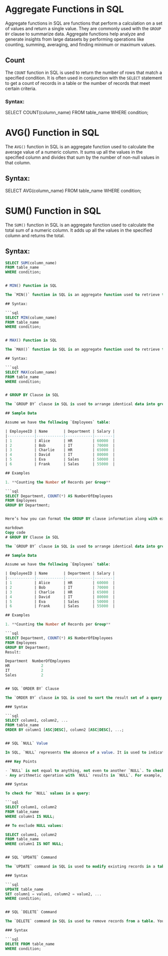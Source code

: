 
# Aggregate Functions in SQL

Aggregate functions in SQL are functions that perform a calculation on a set of values and return a single value. They are commonly used with the `GROUP BY` clause to summarize data. Aggregate functions help analyze and generate insights from large datasets by performing operations like counting, summing, averaging, and finding minimum or maximum values.

## Count

The `COUNT` function in SQL is used to return the number of rows that match a specified condition. It is often used in conjunction with the `SELECT` statement to get a count of records in a table or the number of records that meet certain criteria.

### Syntax:

SELECT COUNT(column_name)
FROM table_name
WHERE condition;


# AVG() Function in SQL

The `AVG()` function in SQL is an aggregate function used to calculate the average value of a numeric column. It sums up all the values in the specified column and divides that sum by the number of non-null values in that column.

## Syntax:

SELECT AVG(column_name)
FROM table_name
WHERE condition;


# SUM() Function in SQL

The `SUM()` function in SQL is an aggregate function used to calculate the total sum of a numeric column. It adds up all the values in the specified column and returns the total.

## Syntax:

```sql
SELECT SUM(column_name)
FROM table_name
WHERE condition;


# MIN() Function in SQL

The `MIN()` function in SQL is an aggregate function used to retrieve the smallest value from a specified column. It is commonly used with numeric, date, and string data types.

## Syntax:

```sql
SELECT MIN(column_name)
FROM table_name
WHERE condition;


# MAX() Function in SQL

The `MAX()` function in SQL is an aggregate function used to retrieve the largest value from a specified column. It can be used with numeric, date, and string data types.

## Syntax:

```sql
SELECT MAX(column_name)
FROM table_name
WHERE condition;


# GROUP BY Clause in SQL

The `GROUP BY` clause in SQL is used to arrange identical data into groups. It is commonly used in conjunction with aggregate functions (like `COUNT()`, `SUM()`, `AVG()`, `MIN()`, `MAX()`) to perform calculations on each group of data.

## Sample Data

Assume we have the following `Employees` table:

| EmployeeID | Name       | Department | Salary |
|------------|------------|------------|--------|
| 1          | Alice      | HR         | 60000  |
| 2          | Bob        | IT         | 70000  |
| 3          | Charlie    | HR         | 65000  |
| 4          | David      | IT         | 80000  |
| 5          | Eva        | Sales      | 50000  |
| 6          | Frank      | Sales      | 55000  |

## Examples

1. **Counting the Number of Records per Group**

```sql
SELECT Department, COUNT(*) AS NumberOfEmployees
FROM Employees
GROUP BY Department;


Here’s how you can format the GROUP BY clause information along with examples using sample data in a README.md file:

markdown
Copy code
# GROUP BY Clause in SQL

The `GROUP BY` clause in SQL is used to arrange identical data into groups. It is commonly used in conjunction with aggregate functions (like `COUNT()`, `SUM()`, `AVG()`, `MIN()`, `MAX()`) to perform calculations on each group of data.

## Sample Data

Assume we have the following `Employees` table:

| EmployeeID | Name       | Department | Salary |
|------------|------------|------------|--------|
| 1          | Alice      | HR         | 60000  |
| 2          | Bob        | IT         | 70000  |
| 3          | Charlie    | HR         | 65000  |
| 4          | David      | IT         | 80000  |
| 5          | Eva        | Sales      | 50000  |
| 6          | Frank      | Sales      | 55000  |

## Examples

1. **Counting the Number of Records per Group**

```sql
SELECT Department, COUNT(*) AS NumberOfEmployees
FROM Employees
GROUP BY Department;
Result:

Department	NumberOfEmployees
HR             	2
IT           	2
Sales	        2


## SQL `ORDER BY` Clause

The `ORDER BY` clause in SQL is used to sort the result set of a query by one or more columns. By default, the `ORDER BY` clause sorts the records in ascending order. To sort in descending order, the `DESC` keyword is used.

### Syntax

```sql
SELECT column1, column2, ...
FROM table_name
ORDER BY column1 [ASC|DESC], column2 [ASC|DESC], ...;


## SQL `NULL` Value

In SQL, `NULL` represents the absence of a value. It is used to indicate that data is missing or unknown. `NULL` is not the same as an empty string (`''`) or zero (`0`), and it must be handled carefully when working with queries.

### Key Points

- `NULL` is not equal to anything, not even to another `NULL`. To check for `NULL` values, the `IS NULL` or `IS NOT NULL` operators are used instead of the `=` operator.
- Any arithmetic operation with `NULL` results in `NULL`. For example, `5 + NULL` will result in `NULL`.

### Syntax

To check for `NULL` values in a query:

```sql
SELECT column1, column2
FROM table_name
WHERE column1 IS NULL;

## To exclude NULL values:

SELECT column1, column2
FROM table_name
WHERE column1 IS NOT NULL;


## SQL `UPDATE` Command

The `UPDATE` command in SQL is used to modify existing records in a table. You can update one or more columns for one or multiple rows based on a specified condition. Be cautious when using the `UPDATE` command without a `WHERE` clause, as it will modify all records in the table.

### Syntax

```sql
UPDATE table_name
SET column1 = value1, column2 = value2, ...
WHERE condition;


## SQL `DELETE` Command

The `DELETE` command in SQL is used to remove records from a table. You can delete specific rows based on a condition or remove all rows from the table. Be careful when using `DELETE` without a `WHERE` clause, as it will delete all records in the table.

### Syntax

```sql
DELETE FROM table_name
WHERE condition;
